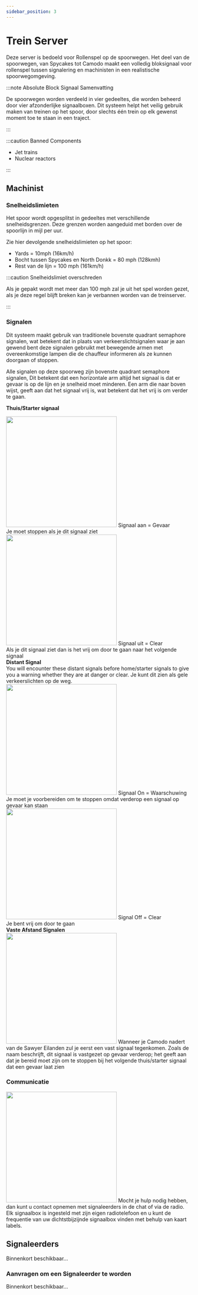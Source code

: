 ```yaml
---
sidebar_position: 3
---
```






# Trein Server

Deze server is bedoeld voor Rollenspel op de spoorwegen. Het deel van de spoorwegen, van Spycakes tot Camodo maakt een volledig bloksignaal voor rollenspel tussen signalering en machinisten in een realistische spoorwegomgeving.

:::note Absolute Block Signaal Samenvatting

De spoorwegen worden verdeeld in vier gedeeltes, die worden beheerd door vier afzonderlijke signaalboxen. Dit systeem helpt het veilig gebruik maken van treinen op het spoor, door slechts één trein op elk gewenst moment toe te staan in een traject.

:::

:::caution Banned Components

- Jet trains
- Nuclear reactors

:::

## Machinist

### Snelheidslimieten

Het spoor wordt opgesplitst in gedeeltes met verschillende snelheidsgrenzen. Deze grenzen worden aangeduid met borden over de spoorlijn in mijl per uur.

Zie hier devolgende snelheidslimieten op het spoor:
- Yards = 10mph (16km/h)
- Bocht tussen Spycakes en North Donkk = 80 mph (128kmh)
- Rest van de lijn = 100 mph (161km/h)

:::caution Snelheidslimiet overschreden

Als je gepakt wordt met meer dan 100 mph zal je uit het spel worden gezet, als je deze regel blijft breken kan je verbannen worden van de treinserver.

:::

### Signalen
Dit systeem maakt gebruik van traditionele bovenste quadrant semaphore signalen, wat betekent dat in plaats van verkeerslichtsignalen waar je aan gewend bent deze signalen gebruikt met bewegende armen met overeenkomstige lampen die de chauffeur informeren als ze kunnen doorgaan of stoppen.

Alle signalen op deze spoorweg zijn bovenste quadrant semaphore signalen, Dit betekent dat een horizontale arm altijd het signaal is dat er gevaar is op de lijn en je snelheid moet minderen. Een arm die naar boven wijst, geeft aan dat het signaal vrij is, wat betekent dat het vrij is om verder te gaan.

<b>Thuis/Starter signaal</b>

<div class="flex-vcenter mb-1">
    <img src="/img/trainsrv/trainsrvredsignal.png" width="300px"/>
    Signaal aan = Gevaar<br/>
    Je moet stoppen als je dit signaal ziet
  </div>
  <div class="flex-vcenter mb-1">
    <img src="/img/trainsrv/trainsrvgreensignal.png" width="300px"/>
    Signaal uit = Clear<br/>
    Als je dit signaal ziet dan is het vrij om door te gaan naar het volgende signaal
  </div>
<b>Distant Signal</b><br/> You will encounter these distant signals before home/starter signals to give you a warning whether they are at danger or clear. Je kunt dit zien als gele verkeerslichten op de weg.
  <div class="flex-vcenter mb-1">
    <img src="/img/trainsrv/trainsrvyellowsignal1.png" width="300px"/>
    Signaal On = Waarschuwing<br/>
    Je moet je voorbereiden om te stoppen omdat verderop een signaal op gevaar kan staan
  </div>
  <div class="flex-vcenter mb-1">
    <img src="/img/trainsrv/trainsrvyellowsignal2.png" width="300px"/>
    Signal Off = Clear<br/>
    Je bent vrij om door te gaan
  </div>
<b>Vaste Afstand Signalen</b>
  <div class="flex-vcenter mb-1">
    <img src="/img/trainsrv/trainsrvyellowsignal3.png" width="300px"/>
    Wanneer je Camodo nadert van de Sawyer Eilanden zul je eerst een vast signaal tegenkomen. Zoals de naam beschrijft, dit signaal is vastgezet op gevaar verderop; het geeft aan dat je bereid moet zijn om te stoppen bij het volgende thuis/starter signaal dat een gevaar laat zien
  </div>

### Communicatie

  <div class="flex-vcenter mb-1">
    <img src="/img/trainsrv/trainsrvcommbox.png" width="300px"/>
    Mocht je hulp nodig hebben, dan kunt u contact opnemen met signaleerders in de chat of via de radio. Elk signaalbox is ingesteld met zijn eigen radiotelefoon en u kunt de frequentie van uw dichtstbijzijnde signaalbox vinden met behulp van kaart labels.
  </div>

## Signaleerders

Binnenkort beschikbaar...

### Aanvragen om een Signaleerder te worden

Binnenkort beschikbaar...
